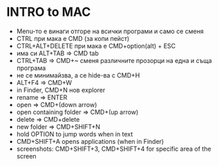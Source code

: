 # INTRO to MAC

- Menu-то е винаги отгоре на всички програми и само се сменя
- CTRL при мака е CMD (за копи пейст)
- CTRL+ALT+DELETE  при мака е CMD+option(alt) + ESC
- има си ALT+TAB => CMD tab
- CTRL+TAB => CMD+~ сменя различните прозорци на една и съща програма
- не се минимайзва, а се hide-ва с CMD+H
- ALT+F4 => CMD+W
- in Finder, CMD+N нов еxplorer
- rename => ENTER
- open => CMD+(down arrow)
- open containing folder => CMD+(up arrow)
- delete => CMD+delete
- new folder => CMD+SHIFT+N
- hold OPTION to jump words when in text
- CMD+SHIFT+A opens applications (when in Finder)
- screenshots: CMD+SHIFT+3, CMD+SHIFT+4 for specific area of the screen

